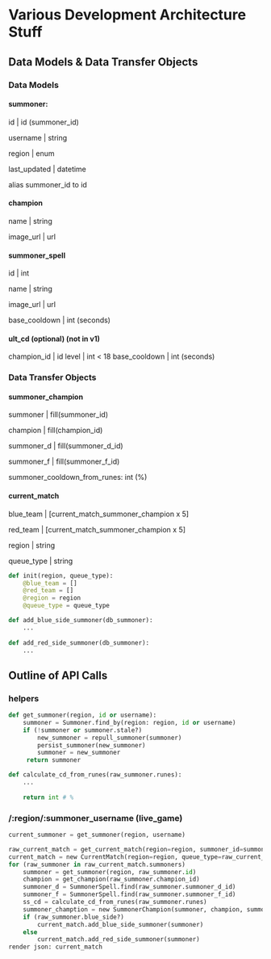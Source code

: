 # Various Development Architecture Stuff

## Data Models & Data Transfer Objects
### Data Models
#### summoner:
id | id (summoner_id)

username | string

region | enum

last_updated | datetime

alias summoner_id to id

#### champion
name | string

image_url | url

#### summoner_spell
id | int

name | string

image_url | url

base_cooldown | int (seconds)

#### ult_cd (optional) (not in v1)
champion_id | id
level | int < 18
base_cooldown | int (seconds)

### Data Transfer Objects
#### summoner_champion
summoner | fill(summoner_id)

champion | fill(champion_id)

summoner_d | fill(summoner_d_id)

summoner_f | fill(summoner_f_id)

summoner_cooldown_from_runes: int (%)

#### current_match

blue_team | [current_match_summoner_champion x 5]

red_team | [current_match_summoner_champion x 5]

region | string

queue_type | string


```python
def init(region, queue_type):
    @blue_team = []
    @red_team = []
    @region = region
    @queue_type = queue_type

def add_blue_side_summoner(db_summoner):
    ...
    
def add_red_side_summoner(db_summoner):
    ...

```


## Outline of API Calls
### helpers
```python
def get_summoner(region, id or username):
    summoner = Summoner.find_by(region: region, id or username)
    if (!summoner or summoner.stale?)
        new_summoner = repull_summoner(summoner)
        persist_summoner(new_summoner)
        summoner = new_summoner
     return summoner

def calculate_cd_from_runes(raw_summoner.runes):
    ...
    
    return int # %
```

### /:region/:summoner_username (live_game)
```python
current_summoner = get_summoner(region, username)

raw_current_match = get_current_match(region=region, summoner_id=summoner.id)
current_match = new CurrentMatch(region=region, queue_type=raw_current_match.queue_type)
for (raw_summoner in raw_current_match.summoners)
    summoner = get_summoner(region, raw_summoner.id)
    champion = get_champion(raw_summoner.champion_id)
    summoner_d = SummonerSpell.find(raw_summoner.summoner_d_id)
    summoner_f = SummonerSpell.find(raw_summoner.summoner_f_id)
    ss_cd = calculate_cd_from_runes(raw_summoner.runes)
    summoner_chamption = new SummonerChampion(summoner, champion, summoner_d, summoner_f, ss_cd)
    if (raw_summoner.blue_side?)
        current_match.add_blue_side_summoner(summoner)
    else        
        current_match.add_red_side_summoner(summoner)
render json: current_match
```
